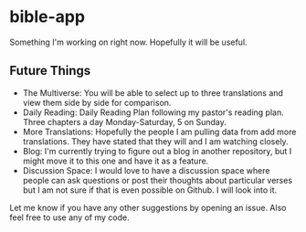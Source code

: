# bible-app
Something I'm working on right now. Hopefully it will be useful.

## Future Things
 - The Multiverse: You will be able to select up to three translations and view them side by side for comparison.
 - Daily Reading: Daily Reading Plan following my pastor's reading plan. Three chapters a day Monday-Saturday, 5 on Sunday.
 - More Translations: Hopefully the people I am pulling data from add more translations. They have stated that they will and I am watching closely.
 - Blog: I'm currently trying to figure out a blog in another repository, but I might move it to this one and have it as a feature.
 - Discussion Space: I would love to have a discussion space where people can ask questions or post their thoughts about particular verses but I am not sure if that is even possible on Github. I will look into it.

Let me know if you have any other suggestions by opening an issue. Also feel free to use any of my code.
